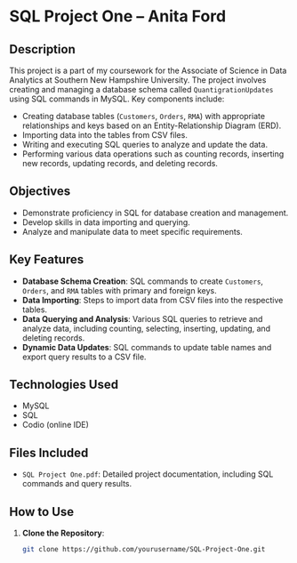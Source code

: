 # SQL Project One – Anita Ford

## Description

This project is a part of my coursework for the Associate of Science in Data Analytics at Southern New Hampshire University. The project involves creating and managing a database schema called `QuantigrationUpdates` using SQL commands in MySQL. Key components include:

- Creating database tables (`Customers`, `Orders`, `RMA`) with appropriate relationships and keys based on an Entity-Relationship Diagram (ERD).
- Importing data into the tables from CSV files.
- Writing and executing SQL queries to analyze and update the data.
- Performing various data operations such as counting records, inserting new records, updating records, and deleting records.

## Objectives

- Demonstrate proficiency in SQL for database creation and management.
- Develop skills in data importing and querying.
- Analyze and manipulate data to meet specific requirements.

## Key Features

- **Database Schema Creation**: SQL commands to create `Customers`, `Orders`, and `RMA` tables with primary and foreign keys.
- **Data Importing**: Steps to import data from CSV files into the respective tables.
- **Data Querying and Analysis**: Various SQL queries to retrieve and analyze data, including counting, selecting, inserting, updating, and deleting records.
- **Dynamic Data Updates**: SQL commands to update table names and export query results to a CSV file.

## Technologies Used

- MySQL
- SQL
- Codio (online IDE)

## Files Included

- `SQL Project One.pdf`: Detailed project documentation, including SQL commands and query results.

## How to Use

1. **Clone the Repository**:
   ```bash
   git clone https://github.com/yourusername/SQL-Project-One.git

